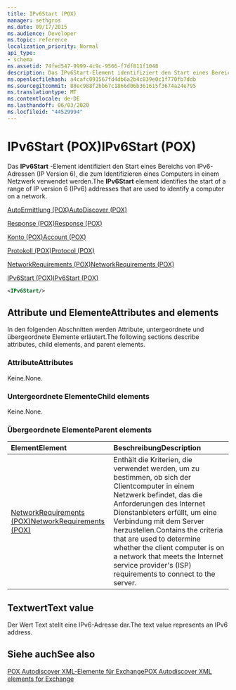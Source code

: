 ```yaml
---
title: IPv6Start (POX)
manager: sethgros
ms.date: 09/17/2015
ms.audience: Developer
ms.topic: reference
localization_priority: Normal
api_type:
- schema
ms.assetid: 74fed547-9999-4c9c-9566-f7df811f1048
description: Das IPv6Start-Element identifiziert den Start eines Bereichs von IPv6-Adressen (IP Version 6), die zum Identifizieren eines Computers in einem Netzwerk verwendet werden.
ms.openlocfilehash: a4cafc091567fd4db6a2b4c839e0c1f770fb7ddb
ms.sourcegitcommit: 88ec988f2bb67c1866d06b361615f3674a24e795
ms.translationtype: MT
ms.contentlocale: de-DE
ms.lasthandoff: 06/03/2020
ms.locfileid: "44529994"
---
```

# <a name="ipv6start-pox"></a><span data-ttu-id="96c89-103">IPv6Start (POX)</span><span class="sxs-lookup"><span data-stu-id="96c89-103">IPv6Start (POX)</span></span>

<span data-ttu-id="96c89-104">Das **IPv6Start** -Element identifiziert den Start eines Bereichs von IPv6-Adressen (IP Version 6), die zum Identifizieren eines Computers in einem Netzwerk verwendet werden.</span><span class="sxs-lookup"><span data-stu-id="96c89-104">The **IPv6Start** element identifies the start of a range of IP version 6 (IPv6) addresses that are used to identify a computer on a network.</span></span> 
  
[<span data-ttu-id="96c89-105">AutoErmittlung (POX)</span><span class="sxs-lookup"><span data-stu-id="96c89-105">AutoDiscover (POX)</span></span>](autodiscover-pox.md)
  
[<span data-ttu-id="96c89-106">Response (POX)</span><span class="sxs-lookup"><span data-stu-id="96c89-106">Response (POX)</span></span>](response-pox.md)
  
[<span data-ttu-id="96c89-107">Konto (POX)</span><span class="sxs-lookup"><span data-stu-id="96c89-107">Account (POX)</span></span>](account-pox.md)
  
[<span data-ttu-id="96c89-108">Protokoll (POX)</span><span class="sxs-lookup"><span data-stu-id="96c89-108">Protocol (POX)</span></span>](protocol-pox.md)
  
[<span data-ttu-id="96c89-109">NetworkRequirements (POX)</span><span class="sxs-lookup"><span data-stu-id="96c89-109">NetworkRequirements (POX)</span></span>](networkrequirements-pox.md)
  
[<span data-ttu-id="96c89-110">IPv6Start (POX)</span><span class="sxs-lookup"><span data-stu-id="96c89-110">IPv6Start (POX)</span></span>](ipv6start-pox.md)
  
```xml
<IPv6Start/>
```

## <a name="attributes-and-elements"></a><span data-ttu-id="96c89-111">Attribute und Elemente</span><span class="sxs-lookup"><span data-stu-id="96c89-111">Attributes and elements</span></span>

<span data-ttu-id="96c89-112">In den folgenden Abschnitten werden Attribute, untergeordnete und übergeordnete Elemente erläutert.</span><span class="sxs-lookup"><span data-stu-id="96c89-112">The following sections describe attributes, child elements, and parent elements.</span></span>
  
### <a name="attributes"></a><span data-ttu-id="96c89-113">Attribute</span><span class="sxs-lookup"><span data-stu-id="96c89-113">Attributes</span></span>

<span data-ttu-id="96c89-114">Keine.</span><span class="sxs-lookup"><span data-stu-id="96c89-114">None.</span></span>
  
### <a name="child-elements"></a><span data-ttu-id="96c89-115">Untergeordnete Elemente</span><span class="sxs-lookup"><span data-stu-id="96c89-115">Child elements</span></span>

<span data-ttu-id="96c89-116">Keine.</span><span class="sxs-lookup"><span data-stu-id="96c89-116">None.</span></span>
  
### <a name="parent-elements"></a><span data-ttu-id="96c89-117">Übergeordnete Elemente</span><span class="sxs-lookup"><span data-stu-id="96c89-117">Parent elements</span></span>

|<span data-ttu-id="96c89-118">**Element**</span><span class="sxs-lookup"><span data-stu-id="96c89-118">**Element**</span></span>|<span data-ttu-id="96c89-119">**Beschreibung**</span><span class="sxs-lookup"><span data-stu-id="96c89-119">**Description**</span></span>|
|:-----|:-----|
|[<span data-ttu-id="96c89-120">NetworkRequirements (POX)</span><span class="sxs-lookup"><span data-stu-id="96c89-120">NetworkRequirements (POX)</span></span>](networkrequirements-pox.md) <br/> |<span data-ttu-id="96c89-121">Enthält die Kriterien, die verwendet werden, um zu bestimmen, ob sich der Clientcomputer in einem Netzwerk befindet, das die Anforderungen des Internet Dienstanbieters erfüllt, um eine Verbindung mit dem Server herzustellen.</span><span class="sxs-lookup"><span data-stu-id="96c89-121">Contains the criteria that are used to determine whether the client computer is on a network that meets the Internet service provider's (ISP) requirements to connect to the server.</span></span>  <br/> |
   
## <a name="text-value"></a><span data-ttu-id="96c89-122">Textwert</span><span class="sxs-lookup"><span data-stu-id="96c89-122">Text value</span></span>

<span data-ttu-id="96c89-123">Der Wert Text stellt eine IPv6-Adresse dar.</span><span class="sxs-lookup"><span data-stu-id="96c89-123">The text value represents an IPv6 address.</span></span>
  
## <a name="see-also"></a><span data-ttu-id="96c89-124">Siehe auch</span><span class="sxs-lookup"><span data-stu-id="96c89-124">See also</span></span>



[<span data-ttu-id="96c89-125">POX Autodiscover XML-Elemente für Exchange</span><span class="sxs-lookup"><span data-stu-id="96c89-125">POX Autodiscover XML elements for Exchange</span></span>](pox-autodiscover-xml-elements-for-exchange.md)

